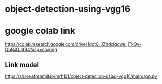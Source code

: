 # object-detection-using-vgg16

# google colab link

https://colab.research.google.com/drive/1qotQ-JZhdoIgcwe_jTkQv-QbBJQJif94?usp=sharing

## Link model

https://share.streamlit.io/mrh101/object-detection-using-vgg16/main/app.py

